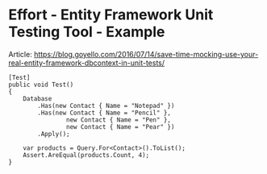 ﻿# Effort - Entity Framework Unit Testing Tool - Example

Article: https://blog.goyello.com/2016/07/14/save-time-mocking-use-your-real-entity-framework-dbcontext-in-unit-tests/

```
[Test]
public void Test()
{
    Database
        .Has(new Contact { Name = "Notepad" })
        .Has(new Contact { Name = "Pencil" },
                new Contact { Name = "Pen" },
                new Contact { Name = "Pear" })
        .Apply();

    var products = Query.For<Contact>().ToList();
    Assert.AreEqual(products.Count, 4);
}
```